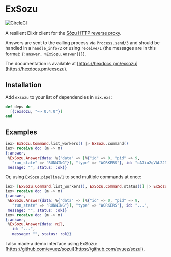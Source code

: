 # ExSozu

[![CircleCI](https://circleci.com/gh/evuez/exsozu.svg?style=svg)](https://circleci.com/gh/evuez/exsozu)

A resilient Elixir client for the [Sōzu HTTP reverse proxy](https://github.com/sozu-proxy/sozu).

Answers are sent to the calling process via `Process.send/3` and should be handled in a `handle_info/2` or using `receive/1` (the messages are in this format: `{:answer, %ExSozu.Answer{}}`).

The documentation is available at [https://hexdocs.pm/exsozu](https://hexdocs.pm/exsozu).

## Installation

Add `exsozu` to your list of dependencies in `mix.exs`:

```elixir
def deps do
  [{:exsozu, "~> 0.4.0"}]
end
```

## Examples

```elixir
iex> ExSozu.Command.list_workers() |> ExSozu.command()
iex> receive do: (m -> m)
{:answer,
 %ExSozu.Answer{data: %{"data" => [%{"id" => 0, "pid" => 9,
   "run_state" => "RUNNING"}], "type" => "WORKERS"}, id: "oA7iu2qVAL2JNkBg",
 message: "", status: :ok}}
```

Or, using `ExSozu.pipeline/1` to send multiple commands at once:

```elixir
iex> [ExSozu.Command.list_workers(), ExSozu.Command.status()] |> ExSozu.pipeline()
iex> receive do: (m -> m)
{:answer,
 %ExSozu.Answer{data: %{"data" => [%{"id" => 0, "pid" => 9,
   "run_state" => "RUNNING"}], "type" => "WORKERS"}, id: "...",
 message: "", status: :ok}}
iex> receive do: (m -> m)
{:answer,
 %ExSozu.Answer{data: nil,
   id: "...",
   message: "", status: :ok}}
```

I also made a demo interface using ExSozu: [https://github.com/evuez/sozui](https://github.com/evuez/sozui).
